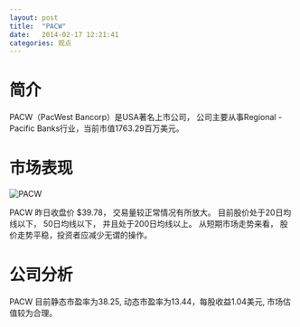 ```yaml
---
layout: post
title:  "PACW"
date:   2014-02-17 12:21:41
categories: 观点
---
```


# 简介
PACW（PacWest Bancorp）是USA著名上市公司，
公司主要从事Regional - Pacific Banks行业，当前市值1763.29百万美元。

# 市场表现

![PACW](http://finviz.com/chart.ashx?t=PACW&ty=c&ta=1&p=d&s=l)

PACW 昨日收盘价 $39.78，
交易量较正常情况有所放大。
目前股价处于20日均线以下，
50日均线以下，
并且处于200日均线以上。
从短期市场走势来看，
股价走势平稳，投资者应减少无谓的操作。

# 公司分析
PACW 目前静态市盈率为38.25, 动态市盈率为13.44，每股收益1.04美元,
市场估值较为合理。
